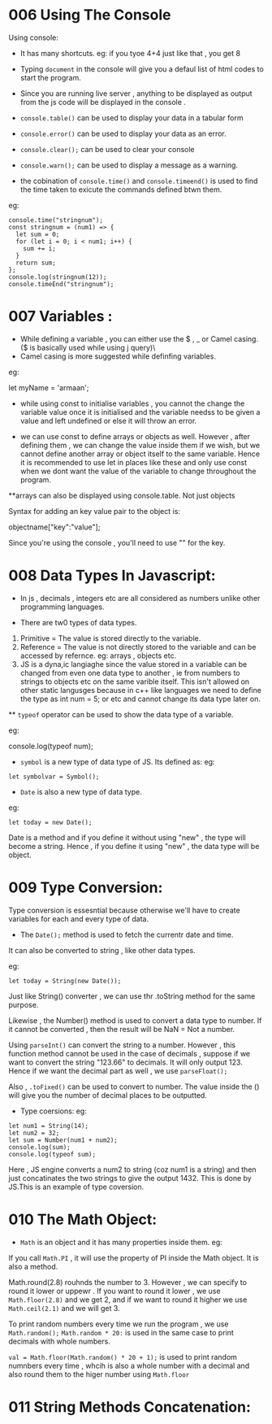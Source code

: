 # 006 Using The Console

Using console:

* It has many shortcuts.
eg: if you tyoe 4+4 just like that , you get 8

* Typing ```document``` in the console will give you a defaul list of html codes to start the program.
* Since you are running live server , anything to be displayed as output from the js code will be displayed in the console .

* ```console.table()``` can be used to display your data in a tabular form
* ```console.error()``` can be used to display your data as an error.
* ```console.clear();``` can be used to clear your console
* ```console.warn();``` can be used to display a message as a warning.
* the cobination of ```console.time()``` and ```console.timeend()``` is used to find the time taken to exicute the commands 
defined btwn them.

eg:
 
```
console.time("stringnum");
const stringnum = (num1) => {
  let sum = 0;
  for (let i = 0; i < num1; i++) {
    sum += i;
  }
  return sum;
};
console.log(stringnum(12));
console.timeEnd("stringnum");
```

# 007 Variables :

* While defining a variable , you can either use the $ , _ or Camel casing.
 ($ is basically used while using j query)\
* Camel casing is more suggested while definfing variables.

eg:

let myName = 'armaan';

* while using const to initialise variables , you cannot the change the variable value once it is initialised and the variable needss
to be given a value and left undefined or else it will throw an error.

* we can use const to define arrays or objects as well. However , after defining them , we can change the value inside them if we wish,
but we cannot define another array or object itself to the same variable.
Hence it is recommended to use let in places like these and only use const when we dont want the value of the variable to change throughout
the program.

**arrays can also be displayed using console.table. Not just objects

Syntax for adding an key value pair to the object is:

objectname["key":"value"];

Since you're using the console , you'll need to use "" for the key.

# 008 Data Types In Javascript:

* In js , decimals , integers etc are all considered as numbers unlike other programming languages.

* There are tw0 types of data types.
1. Primitive = The value is stored directly to the variable.
2. Reference = The value is not directly stored to the variable and can be accessed by refernce.
eg: arrays , objects etc.
3. JS is a dyna,ic langiaghe since the value stored in a variable can be changed from even one data type to another ,
ie from numbers to strings to objects etc on the same varible itself. This isn't allowed on other static langusges because 
in c++ like languages we need to define the type as int num = 5; or etc and cannot change its data type later on.

** ```typeof``` operator can be used to show the data type of a variable.

eg:

console.log(typeof num);

* ```symbol``` is a new type of data type of JS.
Its defined as:
eg:
```
let symbolvar = Symbol();
```

* ```Date``` is also a new type of data type.

eg:

```
let today = new Date();
```
Date is a method and if you define it without using "new" , the type will become a string.
Hence , if you define it using "new" , the data type will be object.

# 009 Type Conversion:

Type conversion is essesntial because otherwise we'll have to create variables for each and every type of data.

* The ```Date();``` method is used to fetch the currentr date and time.

It can also be converted to string , like other data types.

eg:

```
let today = String(new Date());
```

Just like String() converter , we can use thr .toString method for the same purpose.

Likewise , the Number() method is used to convert a data type to number.
If it cannot be converted , then the result will be NaN = Not a number.

Using ```parseInt()``` can convert the string to a number. However , this function method cannot be used in the case of decimals ,
suppose if we want to convert the string "123.66" to decimals. It will only output 123.
Hence if we want the decimal part as well , we use ```parseFloat();```

Also , ```.toFixed()``` can be used to convert to number.
The value inside the () will give you the number of decimal places to be outputted. 


* Type coersions:
eg:

```
let num1 = String(14);
let num2 = 32;
let sum = Number(num1 + num2);
console.log(sum);
console.log(typeof sum);
```

Here , JS engine converts a num2 to string (coz num1 is a string) and then just concatinates the two strings to give the output 1432. 
This is done by JS.This is an example of type coversion.


# 010 The Math Object:

* ```Math``` is an object and it has many properties inside them.
eg:

If you call ```Math.PI``` , it will use the property of PI inside the Math object.
It is also a method.

Math.round(2.8) rouhnds the number to 3. However , we can specify to round it lower or uppewr .
If you want to round it lower , we use ```Math.floor(2.8)``` and we get 2,
and if we want to round it higher we use ```Math.ceil(2.1)``` and we will get 3.

To print random numbers every time we run the program  , we use ```Math.random();```
```Math.random * 20:``` is used in the same case to print decimals with whole numbers.

```val = Math.floor(Math.random() * 20 + 1);``` is used to print random numnbers every time , whcih is also a whole number with
a decimal and also round them to the higer number using ```Math.floor```


# 011 String Methods Concatenation:

